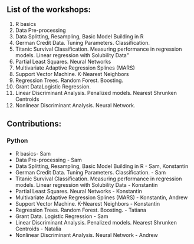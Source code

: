 ## List of the workshops:

1. R basics
2. Data Pre-processing
3. Data Splitting, Resampling, Basic Model Building in R
4. German Credit Data. Tuning Parameters. Classification.
5. Titanic Survival Classification. Measuring performance in regression models. Linear regression with Solubility Data"
6. Partial Least Squares. Neural Networks
7. Multivariate Adaptive Regression Splines (MARS)
8. Support Vector Machine. K-Nearest Neighbors
9. Regression Trees. Random Forest. Boosting.
10. Grant DataLogistic Regression.
11. Linear Discriminant Analysis. Penalized models. Nearest Shrunken Centroids
12.	Nonlinear Discriminant Analysis. Neural Network.

## Contributions:
### Python 
- R basics- Sam
- Data Pre-processing - Sam
- Data Splitting, Resampling, Basic Model Building in R  - Sam, Konstantin
- German Credit Data. Tuning Parameters. Classification. - Sam
- Titanic Survival Classification. Measuring performance in regression models. Linear regression with Solubility Data - Konstantin
- Partial Least Squares. Neural Networks - Konstantin
- Multivariate Adaptive Regression Splines (MARS)	- Konstantin, Andrew
- Support Vector Machine. K-Nearest Neighbors -	Konstantin
- Regression Trees. Random Forest. Boosting. - Tatiana
- Grant Data. Logistic Regression - Sam
- Linear Discriminant Analysis. Penalized models. Nearest Shrunken Centroids - Natalia
- Nonlinear Discriminant Analysis. Neural Network - Andrew 
